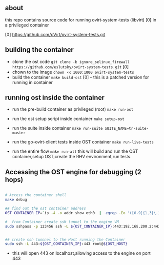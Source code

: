 ## about
this repo contains  source code for running ovirt-system-tests (libvirt) [0] in a privileged container

[0] https://github.com/oVirt/ovirt-system-tests.git

## building the container
- clone the ost code `git clone -b ignore_selinux_firewall https://github.com/eslutsky/ovirt-system-tests.git` [0]
- chown to the image `chown -R 1000:1000 ovirt-system-tests`
- build the container `make build-ost`
[0] - this is a patched version for running in container

## running ost inside the container
- run the  pre-build container as privileged (root)  `make run-ost`

- run the ost setup script inside container `make setup-ost`

- run the suite inside container `make run-suite SUITE_NAME=tr-suite-master`

- run the go-ovirt-client tests inside OST container `make run-live-tests`

- run the entire flow `make run-all`
    this will build and run the OST container,setup OST,create the RHV environment,run tests

## Accessing the OST engine for debugging (2 hops)

```bash

# Access the container shell
make debug

## find out the ost container address
OST_CONTAINER_IP=`ip -4 -o addr show eth0  |  egrep -Eo '([0-9]{1,3}\.){3}[0-9]{1,3}' | head -1`

#  from Container create ssh tunnel to the engine VM
sudo sshpass -p 123456 ssh -L ${OST_CONTAINER_IP}:443:192.168.200.2:443 root@192.168.200.2


## create ssh tunnnel to the Host running the Container
sudo ssh -L 443:${OST_CONTAINER_IP}:443 root@${OST_HOST}

```
- this will open 443 on localhost,allowing access to the engine on port 443


